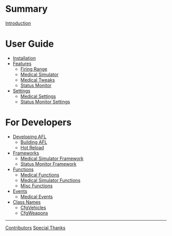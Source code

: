 # Summary

[Introduction](README.md)

# User Guide

- [Installation](guide/install.md)
- [Features](guide/features/index.md)
  - [Firing Range](guide/features/firing_range.md)
  - [Medical Simulator](guide/features/medsim.md)
  - [Medical Tweaks](guide/features/medical_tweaks.md)
  - [Status Monitor](guide/features/status_monitor.md)
- [Settings](guide/settings/index.md)
  - [Medical Settings](guide/settings/medical.md)
  - [Status Monitor Settings]()

# For Developers

- [Developing AFL]()
  - [Building AFL](for_developers/developing/building.md)
  - [Hot Reload](for_developers/developing/hot_reload.md)
- [Frameworks](for_developers/frameworks/index.md)
  - [Medical Simulator Framework](for_developers/frameworks/medsim.md)
  - [Status Monitor Framework](for_developers/frameworks/status_monitor.md)
- [Functions](for_developers/functions/index.md)
  - [Medical Functions]()
  - [Medical Simulator Functions](for_developers/functions/medicalsim.md)
  - [Misc Functions](for_developers/functions/misc.md)
- [Events](for_developers/events/index.md)
  - [Medical Events](for_developers/events/medical.md)
- [Class Names](for_developers/class_names/index.md)
  - [CfgVehicles](for_developers/class_names/cfgvehicles.md)
  - [CfgWeapons](for_developers/class_names/cfgweapons.md)

---

[Contributors](appendix/contributors.md)
[Special Thanks](appendix/special_thanks.md)
